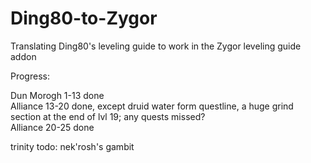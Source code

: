 # Ding80-to-Zygor
Translating Ding80's leveling guide to work in the Zygor leveling guide addon

Progress:

Dun Morogh 1-13 done  
Alliance 13-20 done, except druid water form questline, a huge grind section at the end of lvl 19; any quests missed?  
Alliance 20-25 done  


trinity todo: nek'rosh's gambit
